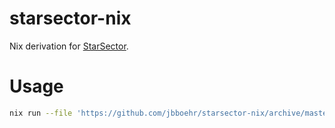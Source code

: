 # starsector-nix

Nix derivation for [StarSector](https://fractalsoftworks.com/).

# Usage

```bash
nix run --file 'https://github.com/jbboehr/starsector-nix/archive/master.tar.gz' --command 'starsector'
```
